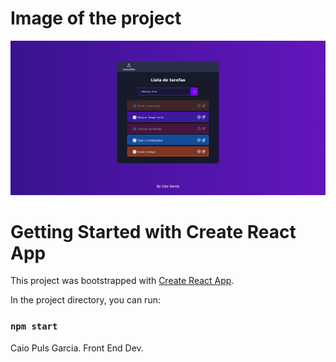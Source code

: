 # Image of the project

![Demo](https://github.com/caiogarciap/Todo-List/blob/main/Example.png)




# Getting Started with Create React App

This project was bootstrapped with [Create React App](https://github.com/facebook/create-react-app).

In the project directory, you can run:

### `npm start`

Caio Puls Garcia. Front End Dev.




